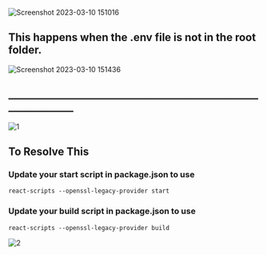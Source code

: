
![Screenshot 2023-03-10 151016](https://user-images.githubusercontent.com/91595780/224281735-bd596ce4-2a9d-4b5b-82c7-6f0963cbb32d.png)

## This happens when the .env file is not in the root folder.
![Screenshot 2023-03-10 151436](https://user-images.githubusercontent.com/91595780/224282759-49b6db21-85ae-41ea-ae80-98e506e7864b.png)


## _______________________________________________________________
![1](https://github.com/RankerO/All-Errors-/assets/91595780/7027dfa3-1a94-4ad2-87d2-ed328f73c531)
## To Resolve This 
### Update your start script in package.json to use
`react-scripts --openssl-legacy-provider start`

### Update your build script in package.json to use
`react-scripts --openssl-legacy-provider build`

![2](https://github.com/RankerO/All-Errors-/assets/91595780/c75bad8b-2428-4451-a2d6-255a4e9e1457)
